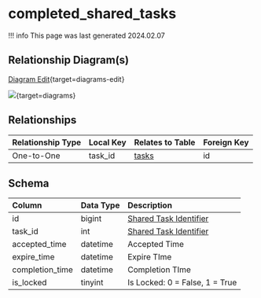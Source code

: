# completed_shared_tasks

!!! info
	This page was last generated 2024.02.07

## Relationship Diagram(s)

[Diagram Edit](https://mermaid.live/edit#eyJjb2RlIjoiZXJEaWFncmFtXG4gICAgY29tcGxldGVkX3NoYXJlZF90YXNrcyB7XG4gICAgICAgIGludCB0YXNrX2lkXG4gICAgfVxuICAgIHRhc2tzIHtcbiAgICAgICAgaW50dW5zaWduZWQgaWRcbiAgICAgICAgdGlueWludCB0eXBlXG4gICAgICAgIGludHVuc2lnbmVkIGR6X3RlbXBsYXRlX2lkXG4gICAgfVxuICAgIGNvbXBsZXRlZF9zaGFyZWRfdGFza3MgfHwtLW97IHRhc2tzIDogXCJPbmUtdG8tT25lXCJcblxuIiwibWVybWFpZCI6eyJ0aGVtZSI6ImRlZmF1bHQifSwidXBkYXRlRWRpdG9yIjp0cnVlLCJhdXRvU3luYyI6dHJ1ZSwidXBkYXRlRGlhZ3JhbSI6dHJ1ZX0=){target=diagrams-edit}

[![](https://mermaid.ink/img/eyJjb2RlIjoiZXJEaWFncmFtXG4gICAgY29tcGxldGVkX3NoYXJlZF90YXNrcyB7XG4gICAgICAgIGludCB0YXNrX2lkXG4gICAgfVxuICAgIHRhc2tzIHtcbiAgICAgICAgaW50dW5zaWduZWQgaWRcbiAgICAgICAgdGlueWludCB0eXBlXG4gICAgICAgIGludHVuc2lnbmVkIGR6X3RlbXBsYXRlX2lkXG4gICAgfVxuICAgIGNvbXBsZXRlZF9zaGFyZWRfdGFza3MgfHwtLW97IHRhc2tzIDogXCJPbmUtdG8tT25lXCJcblxuIiwibWVybWFpZCI6eyJ0aGVtZSI6ImRlZmF1bHQifSwidXBkYXRlRWRpdG9yIjp0cnVlLCJhdXRvU3luYyI6dHJ1ZSwidXBkYXRlRGlhZ3JhbSI6dHJ1ZX0=)](https://mermaid.ink/img/eyJjb2RlIjoiZXJEaWFncmFtXG4gICAgY29tcGxldGVkX3NoYXJlZF90YXNrcyB7XG4gICAgICAgIGludCB0YXNrX2lkXG4gICAgfVxuICAgIHRhc2tzIHtcbiAgICAgICAgaW50dW5zaWduZWQgaWRcbiAgICAgICAgdGlueWludCB0eXBlXG4gICAgICAgIGludHVuc2lnbmVkIGR6X3RlbXBsYXRlX2lkXG4gICAgfVxuICAgIGNvbXBsZXRlZF9zaGFyZWRfdGFza3MgfHwtLW97IHRhc2tzIDogXCJPbmUtdG8tT25lXCJcblxuIiwibWVybWFpZCI6eyJ0aGVtZSI6ImRlZmF1bHQifSwidXBkYXRlRWRpdG9yIjp0cnVlLCJhdXRvU3luYyI6dHJ1ZSwidXBkYXRlRGlhZ3JhbSI6dHJ1ZX0=){target=diagrams}


## Relationships

| Relationship Type | Local Key | Relates to Table | Foreign Key |
| :--- | :--- | :--- | :--- |
| One-to-One | task_id | [tasks](../../schema/tasks/tasks.md) | id |


## Schema

| Column | Data Type | Description |
| :--- | :--- | :--- |
| id | bigint | [Shared Task Identifier](shared_tasks.md) |
| task_id | int | [Shared Task Identifier](shared_tasks.md) |
| accepted_time | datetime | Accepted Time |
| expire_time | datetime | Expire TIme |
| completion_time | datetime | Completion TIme |
| is_locked | tinyint | Is Locked: 0 = False, 1 = True |


